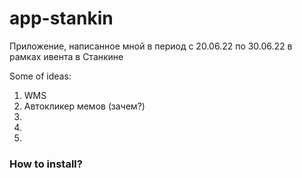 # app-stankin
Приложение, написанное мной в период с 20.06.22 по 30.06.22 в рамках ивента в Станкине

Some of ideas:
1. WMS
2. Автокликер мемов (зачем?)
3.
4.
5.

### How to install?

